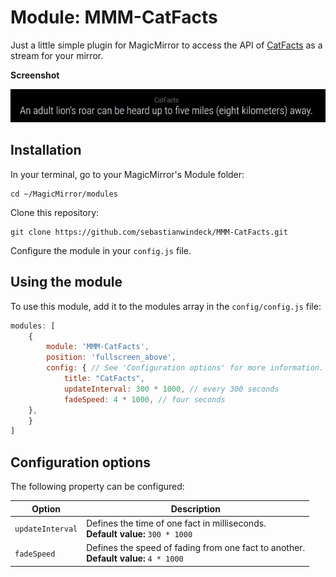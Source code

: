 # Module: MMM-CatFacts
Just a little simple plugin for MagicMirror to access the API of  [CatFacts](https://catfact.ninja/) as a stream for your mirror. 



**Screenshot**

![](screenshot.JPG)


## Installation

In your terminal, go to your MagicMirror's Module folder:
````
cd ~/MagicMirror/modules
````

Clone this repository:
````
git clone https://github.com/sebastianwindeck/MMM-CatFacts.git
````

Configure the module in your `config.js` file.

## Using the module

To use this module, add it to the modules array in the `config/config.js` file:
````javascript
modules: [
	{
		module: 'MMM-CatFacts',
		position: 'fullscreen_above',
		config: { // See 'Configuration options' for more information.
			title: "CatFacts",
			updateInterval: 300 * 1000, // every 300 seconds
			fadeSpeed: 4 * 1000, // four seconds
	},
	}
]
````

## Configuration options

The following property can be configured:


|Option|Description|
|---|---|
|`updateInterval`|Defines the time of one fact in milliseconds. <br>**Default value:** `300 * 1000`|
|`fadeSpeed`| Defines the speed of fading from one fact to another.<br>**Default value:** `4 * 1000`|
